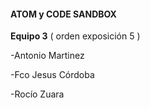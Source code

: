#### ATOM y CODE SANDBOX


**Equipo 3** ( orden exposición 5 )

-Antonio Martinez

-Fco Jesus Córdoba

-Rocío Zuara


